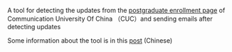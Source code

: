 
A tool for detecting the updates from the [postgraduate enrollment page][1] of Communication University Of China （CUC）and sending emails after detecting updates

Some information about the tool is in this [post][2] (Chinese)


  [1]: http://yz.cuc.edu.cn/class/class_2_1.html
  [2]: https://sikasjc.github.io/2018/03/20/pagemonitor/
